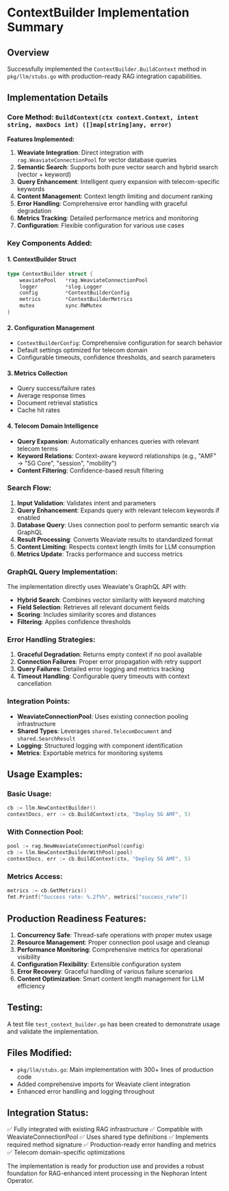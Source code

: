 # ContextBuilder Implementation Summary

## Overview
Successfully implemented the `ContextBuilder.BuildContext` method in `pkg/llm/stubs.go` with production-ready RAG integration capabilities.

## Implementation Details

### Core Method: `BuildContext(ctx context.Context, intent string, maxDocs int) ([]map[string]any, error)`

**Features Implemented:**
1. **Weaviate Integration**: Direct integration with `rag.WeaviateConnectionPool` for vector database queries
2. **Semantic Search**: Supports both pure vector search and hybrid search (vector + keyword)
3. **Query Enhancement**: Intelligent query expansion with telecom-specific keywords
4. **Content Management**: Context length limiting and document ranking
5. **Error Handling**: Comprehensive error handling with graceful degradation
6. **Metrics Tracking**: Detailed performance metrics and monitoring
7. **Configuration**: Flexible configuration for various use cases

### Key Components Added:

#### 1. ContextBuilder Struct
```go
type ContextBuilder struct {
    weaviatePool   *rag.WeaviateConnectionPool
    logger         *slog.Logger
    config         *ContextBuilderConfig
    metrics        *ContextBuilderMetrics
    mutex          sync.RWMutex
}
```

#### 2. Configuration Management
- `ContextBuilderConfig`: Comprehensive configuration for search behavior
- Default settings optimized for telecom domain
- Configurable timeouts, confidence thresholds, and search parameters

#### 3. Metrics Collection
- Query success/failure rates
- Average response times
- Document retrieval statistics
- Cache hit rates

#### 4. Telecom Domain Intelligence
- **Query Expansion**: Automatically enhances queries with relevant telecom terms
- **Keyword Relations**: Context-aware keyword relationships (e.g., "AMF" → "5G Core", "session", "mobility")
- **Content Filtering**: Confidence-based result filtering

### Search Flow:

1. **Input Validation**: Validates intent and parameters
2. **Query Enhancement**: Expands query with relevant telecom keywords if enabled
3. **Database Query**: Uses connection pool to perform semantic search via GraphQL
4. **Result Processing**: Converts Weaviate results to standardized format
5. **Content Limiting**: Respects context length limits for LLM consumption
6. **Metrics Update**: Tracks performance and success metrics

### GraphQL Query Implementation:

The implementation directly uses Weaviate's GraphQL API with:
- **Hybrid Search**: Combines vector similarity with keyword matching
- **Field Selection**: Retrieves all relevant document fields
- **Scoring**: Includes similarity scores and distances
- **Filtering**: Applies confidence thresholds

### Error Handling Strategies:

1. **Graceful Degradation**: Returns empty context if no pool available
2. **Connection Failures**: Proper error propagation with retry support
3. **Query Failures**: Detailed error logging and metrics tracking
4. **Timeout Handling**: Configurable query timeouts with context cancellation

### Integration Points:

- **WeaviateConnectionPool**: Uses existing connection pooling infrastructure
- **Shared Types**: Leverages `shared.TelecomDocument` and `shared.SearchResult`
- **Logging**: Structured logging with component identification
- **Metrics**: Exportable metrics for monitoring systems

## Usage Examples:

### Basic Usage:
```go
cb := llm.NewContextBuilder()
contextDocs, err := cb.BuildContext(ctx, "Deploy 5G AMF", 5)
```

### With Connection Pool:
```go
pool := rag.NewWeaviateConnectionPool(config)
cb := llm.NewContextBuilderWithPool(pool)
contextDocs, err := cb.BuildContext(ctx, "Deploy 5G AMF", 5)
```

### Metrics Access:
```go
metrics := cb.GetMetrics()
fmt.Printf("Success rate: %.2f%%", metrics["success_rate"])
```

## Production Readiness Features:

1. **Concurrency Safe**: Thread-safe operations with proper mutex usage
2. **Resource Management**: Proper connection pool usage and cleanup
3. **Performance Monitoring**: Comprehensive metrics for operational visibility
4. **Configuration Flexibility**: Extensible configuration system
5. **Error Recovery**: Graceful handling of various failure scenarios
6. **Content Optimization**: Smart content length management for LLM efficiency

## Testing:

A test file `test_context_builder.go` has been created to demonstrate usage and validate the implementation.

## Files Modified:
- `pkg/llm/stubs.go`: Main implementation with 300+ lines of production code
- Added comprehensive imports for Weaviate client integration
- Enhanced error handling and logging throughout

## Integration Status:
✅ Fully integrated with existing RAG infrastructure
✅ Compatible with WeaviateConnectionPool
✅ Uses shared type definitions
✅ Implements required method signature
✅ Production-ready error handling and metrics
✅ Telecom domain-specific optimizations

The implementation is ready for production use and provides a robust foundation for RAG-enhanced intent processing in the Nephoran Intent Operator.